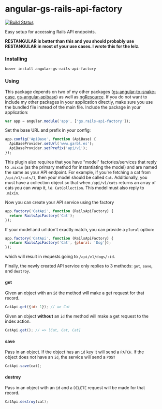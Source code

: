 # angular-gs-rails-api-factory

[![Build Status](https://secure.travis-ci.org/garbles/angular-gs-rails-api-factory.png?branch=master)](https://travis-ci.org/garbles/angular-gs-rails-api-factory)

Easy setup for accessing Rails API endpoints.

__RESTANGULAR is better than this and you should probably use RESTANGULAR in most of your use cases. I wrote this for the lelz.__

### Installing

`bower install angular-gs-rails-api-factory`

### Using

This package depends on two of my other packages ([gs-angular-to-snake-case](), [gs-angular-apibase]()) as well as [ngResource](). If you do not want to include my other packages in your application directly, make sure you use the bundled file instead of the main file. Include the package in your application:

```javascript
var app = angular.module('app', ['gs.rails-api-factory']);
```

Set the base URL and prefix in your config:

```javascript
app.config('ApiBase', function (ApiBase) {
  ApiBaseProvider.setUrl('www.garbl.es');
  ApiBaseProvider.setPrefix('api/v1');
});
```

This plugin also requires that you have "model" factories/services that reply to `.mixin` (as the primary method for instantiating the model) and are named the same as your API endpoint. For example, if you're fetching a cat from `/api/v1/cats/1`, then your model should be called `Cat`. Additionally, you must have a collection object so that when `/api/v1/cats` returns an array of cats you can wrap it, _i.e._ `CatCollection`. This model must also reply to `.mixin`.

Now you can create your API service using the factory

```javascript
app.factory('CatApi', function (RailsApiFactory) {
  return RailsApiFactory('Cat');
});
```

If your model and url don't exactly match, you can provide a `plural` option:

```javascript
app.factory('CatApi', function (RailsApiFactory) {
  return RailsApiFactory('Cat', {plural: 'Dog'});
});
```

which will result in requests going to `/api/v1/dogs/:id`.

Finally, the newly created API service only replies to 3 methods: `get`, `save`, and `destroy`.

#### get

Given an object with an `id` the method will make a get request for that record.

```javascript
CatApi.get({id: 1}); // => Cat
```

Given an object __without__ an `id` the method will make a get request to the index action.

```javascript
CatApi.get(); // => [Cat, Cat, Cat]
```

#### save

Pass in an object. If the object has an `id` key it will send a `PATCH`. If the object does not have an `id`, the service will send a `POST`

```javascript
CatApi.save(cat);
```

#### destroy

Pass in an object with an `id` and a `DELETE` request will be made for that record.

```javascript
CatApi.destroy(cat);
```
